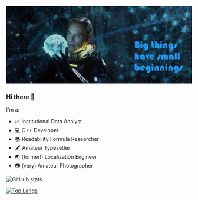 <img src="prometheus.png" width="700" />

### Hi there 👋

I'm a:

- :chart_with_upwards_trend: Institutional Data Analyst
- :computer: C++ Developer
- :books: Readability Formula Researcher
- :fountain_pen: Amateur Typesetter
- :earth_asia: (former!) Localization Engineer
- :camera: (very) Amateur Photographer

![GitHub stats](https://github-readme-stats.vercel.app/api?username=Blake-Madden&show_icons=true&theme=synthwave)

[![Top Langs](https://github-readme-stats.vercel.app/api/top-langs/?username=Blake-Madden&layout=compact)](https://github.com/Blake-Madden/github-readme-stats)

<!--
**Blake-Madden/Blake-Madden** is a ✨ _special_ ✨ repository because its `README.md` (this file) appears on your GitHub profile.

Here are some ideas to get you started:

- 🔭 I’m currently working on ...
- 🌱 I’m currently learning ...
- 👯 I’m looking to collaborate on ...
- 🤔 I’m looking for help with ...
- 💬 Ask me about ...
- 📫 How to reach me: ...
- 😄 Pronouns: ...
- ⚡ Fun fact: ...
-->
